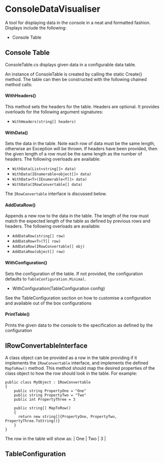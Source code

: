 # ConsoleDataVisualiser

A tool for displaying data in the console in a neat and formatted fashion. Displays include the following:
- Console Table

## Console Table
ConsoleTable.cs displays given data in a configurable data table.

An instance of ConsoleTable is created by calling the static Create() method. The table can then be constructed with the following chained method calls:

#### WithHeaders()
This method sets the headers for the table. Headers are optional. It provides overloads for the following argument signatures:
- `WithHeaders(string[] headers)`

#### WithData()
Sets the data in the table. Note each row of data must be the same length, otherwise an Exception will be thrown. If headers have been provided, then the given length of a row must be the same length as the number of headers. The following overloads are available:
- `WithData(List<string[]> data)`
- `WithData(IEnumerable<object[]> data)`
- `WithData<T>(IEnumerable<T[]> data)`
- `WithData(IRowConvertable[] data)`
  
The `IRowConvertable` interface is discussed below.
  
#### AddDataRow()
Appends a new row to the data in the table. The length of the row must match the expected length of the table as defined by previous rows and headers. The following overloads are available:
- `AddDataRow(string[] row)`
- `AddDataRow<T>(T[] row)`
- `AddDataRow(IRowConvertable[] obj)`
- `AddDataRow(object[] row)`

#### WithConfiguration()
Sets the configuration of the table. If not provided, the configuration defaults to `TableConfiguration.Minimal`. 
- WithConfiguration(TableConfiguration config)

See the TableConfiguration section on how to customise a configuration and available out of the box configurations

#### PrintTable()
Prints the given data to the console to the specification as defined by the configuration

## IRowConvertableInterface
A class object can be provided as a row in the table providing if it implements the `IRowConvertable` interface, and implements the defined `MapToRow()` method. This method should map the desired properties of the class object to how the row should look in the table. For example:

```
public class MyObject : IRowConvertable
{
    public string PropertyOne = "One"
    public string PropertyTwo = "Two"
    public int PropertyThree = 3
    
    public string[] MapToRow()
    {
      return new string[]{PropertyOne, PropertyTwo, PropertyThree.ToString()}
    }
}
```
The row in the table will show as: | One | Two | 3 |


## TableConfiguration


